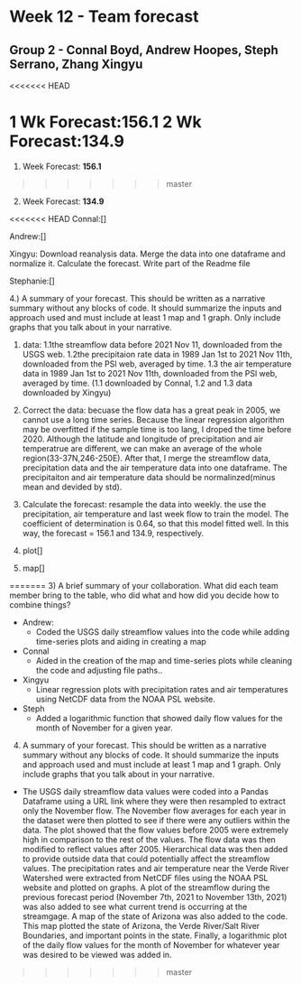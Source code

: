 # Week 12 - Team forecast
## Group 2 - Connal Boyd, Andrew Hoopes, Steph Serrano, Zhang Xingyu

<<<<<<< HEAD

1 Wk Forecast:156.1
2 Wk Forecast:134.9
=======
1) Week Forecast: **156.1**
>>>>>>> master

2) Week Forecast: **134.9**

<<<<<<< HEAD
Connal:[]

Andrew:[]

Xingyu: Download reanalysis data. Merge the data into one dataframe and normalize it. Calculate the forecast. Write part of the Readme file

Stephanie:[]



4.) A summary of your forecast. This should be written as a narrative summary without any blocks of code. It should summarize the inputs and approach used and must include at least 1 map and 1 graph. Only include graphs that you talk about in your narrative.

1. data: 
1.1the streamflow data before 2021 Nov 11, downloaded from the USGS web.
1.2the precipitaion rate data in 1989 Jan 1st to 2021 Nov 11th, downloaded from the PSl web, averaged by time.
1.3 the air temperature data in 1989 Jan 1st to 2021 Nov 11th, downloaded from the PSl web, averaged by time.
(1.1 downloaded by Connal, 1.2 and 1.3 data downloaded by Xingyu)

2. Correct the data: becuase the flow data has a great peak in 2005, we cannot use a long time series. Because the linear regression algorithm may be overfitted if the sample time is too lang, I droped the time before 2020. Although the latitude and longitude of precipitation and air temperatrue are different, we can make an average of the whole region(33-37N,246-250E). After that, I merge the streamflow data, precipitation data and the air temperature data into one dataframe. The precipitaiton and air temperature data should be normalinzed(minus mean and devided by std). 

3. Calculate the forecast: resample the data into weekly. the use the precipitation, air temperature and last week flow to train the model. The coefficient of determination is 0.64, so that this model fitted well. In this way, the forecast = 156.1 and 134.9, respectively.

4. plot[]

5.  map[]


=======
3) A brief summary of your collaboration. What did each team member bring to the table, who did what and how did you decide how to combine things?
  - Andrew:
    - Coded the USGS daily streamflow values into the code while adding time-series plots and aiding in creating a map
  - Connal
    - Aided in the creation of the map and time-series plots while cleaning the code and adjusting file paths..
  - Xingyu
    - Linear regression plots with precipitation rates and air temperatures using NetCDF data from the NOAA PSL website.
  - Steph
    - Added a logarithmic function that showed daily flow values for the month of November for a given year.

4) A summary of your forecast. This should be written as a narrative summary without any blocks of code. It should summarize the inputs and approach used and must include at least 1 map and 1 graph. Only include graphs that you talk about in your narrative.
  - The USGS daily streamflow data values were coded into a Pandas Dataframe using a URL link where they were then resampled to extract only the November flow. The November flow averages for each year in the dataset were then plotted to see if there were any outliers within the data. The plot showed that the flow values before 2005 were extremely high in comparison to the rest of the values. The flow data was then modified to reflect values after 2005. Hierarchical data was then added to provide outside data that could potentially affect the streamflow values. The precipitation rates and air temperature near the Verde River Watershed were extracted from NetCDF files  using the NOAA PSL website and plotted on graphs. A plot of the streamflow during the previous forecast period (November 7th, 2021 to November 13th, 2021) was also added to see what current trend is occurring at the streamgage. A map of the state of Arizona was also added to the code. This map plotted the state of Arizona, the Verde River/Salt River Boundaries, and important points in the state. Finally, a logarithmic plot of the daily flow values for the month of November for whatever year was desired to be viewed was added in.
>>>>>>> master
